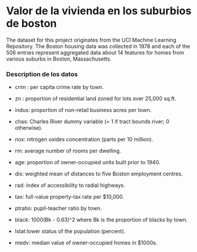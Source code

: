# Valor de la vivienda en los suburbios de boston

The dataset for this project originates from the UCI Machine Learning Repository. The Boston housing data was collected in 1978 and each of the 506 entries represent aggregated data about 14 features for homes from various suburbs in Boston, Massachusetts.

### Description de los datos

- crim : per capita crime rate by town.

- zn : proportion of residential land zoned for lots over 25,000 sq.ft.

- indus: proportion of non-retail business acres per town.

- chas: Charles River dummy variable (= 1 if tract bounds river; 0 otherwise).

- nox: nitrogen oxides concentration (parts per 10 million).

- rm: average number of rooms per dwelling.

- age: proportion of owner-occupied units built prior to 1940.

- dis: weighted mean of distances to five Boston employment centres.

- rad: index of accessibility to radial highways.

- tax: full-value property-tax rate per \$10,000.

- ptratio: pupil-teacher ratio by town.

- black: 1000(Bk - 0.63)^2 where Bk is the proportion of blacks by town.

- lstat:lower status of the population (percent).

- medv: median value of owner-occupied homes in \$1000s.
